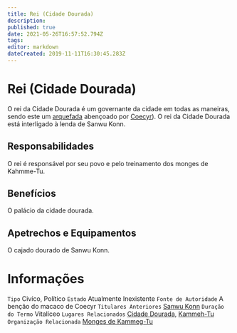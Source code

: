 ```yaml
---
title: Rei (Cidade Dourada)
description: 
published: true
date: 2021-05-26T16:57:52.794Z
tags: 
editor: markdown
dateCreated: 2019-11-11T16:30:45.283Z
---
```


<!-- SUBTITLE: Visão geral sobre Rei (Cidade Dourada) -->

# Rei (Cidade Dourada)
O rei da Cidade Dourada é um governante da cidade em todas as maneiras, sendo este um [arquefada](/rankings-e-titulos/magico/arquefada) abençoado por [Coecyr](/divindades/panteao-das-treze-estrelas/coecyr)). O rei da Cidade Dourada está interligado à lenda de Sanwu Konn.

## Responsabilidades
O rei é responsável por seu povo e pelo treinamento dos monges de Kahmme-Tu.

## Benefícios
O palácio da cidade dourada.

## Apetrechos e Equipamentos
O cajado dourado de Sanwu Konn.

# Informações
`Tipo` Civíco, Político 
`Estado` Atualmente Inexistente
`Fonte de Autoridade` A benção do macaco de Coecyr
`Titulares Anteriores` [Sanwu Konn](/individuos/sanwu-konn)
`Duração do Termo` Vitalíceo
`Lugares Relacionados` [Cidade Dourada](/lugares/faeria/cidade-dourada), [Kammeh-Tu](/lugares/plano-material/drafeon/norte-de-drafeon/kammeh-tu)
`Organização Relacionada` [Monges de Kammeg-Tu](/faccoes/faccoes-independentes/os-monges-de-kammeh-tu)




